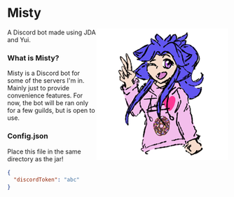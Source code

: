 # Misty
<img align="right" src="./Misty.png">
A Discord bot made using JDA and Yui.

### What is Misty?

Misty is a Discord bot for some of the servers I'm in. Mainly just to provide convenience features. For now, the bot will be ran only for a few guilds, but is open to use.

### Config.json
Place this file in the same directory as the jar!
```json
{
  "discordToken": "abc"
}
```